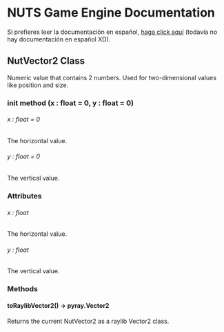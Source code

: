 # NUTS Game Engine Documentation

Si prefieres leer la documentación en español, [haga click aquí](https://www.google.com/search?q=nigger&rlz=1CAGSIC_enES866&oq=nigger&gs_lcrp=EgZjaHJvbWUyBggAEEUYOTIMCAEQLhgKGLEDGIAEMgwIAhAuGAoYsQMYgAQyDwgDEC4YChivARjHARiABDIJCAQQABgKGIAEMgkIBRAAGAoYgAQyDAgGEC4YChixAxiABDIMCAcQLhgKGLEDGIAEMhIICBAAGAoYgwEYsQMYgAQYigXSAQgxNDA3ajBqN6gCCLACAQ&sourceid=chrome&ie=UTF-8&safe=active&ssui=on) (todavía no hay documentación en español XD).

## NutVector2 Class

Numeric value that contains 2 numbers. Used for two-dimensional values like position and size.

### init method (x : float = 0, y : float = 0)

###### x : float = 0

The horizontal value.

###### y : float = 0

The vertical value.

### Attributes

###### x : float

The horizontal value.

###### y : float

The vertical value.

### Methods

#### toRaylibVector2() -> pyray.Vector2

Returns the current NutVector2 as a raylib Vector2 class.
